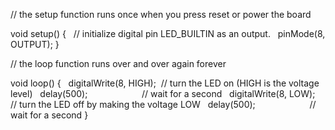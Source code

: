 // the setup function runs once when you press reset or power the board


void setup() 
{
  // initialize digital pin LED_BUILTIN as an output.
  pinMode(8, OUTPUT);
} 

// the loop function runs over and over again forever

void loop() 
{
  digitalWrite(8, HIGH);  // turn the LED on (HIGH is the voltage level)
  delay(500);                      // wait for a second
  digitalWrite(8, LOW);   // turn the LED off by making the voltage LOW
  delay(500);                      // wait for a second
}

